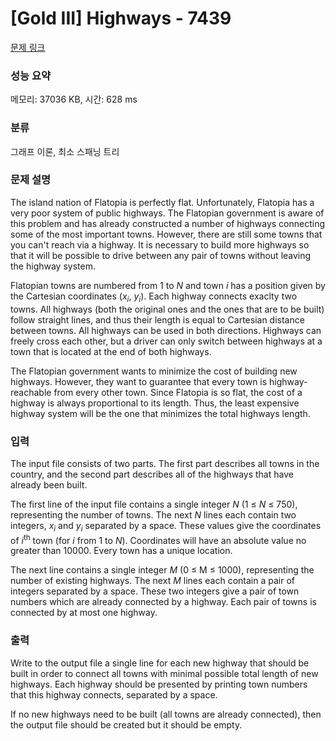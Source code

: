 # [Gold III] Highways - 7439 

[문제 링크](https://www.acmicpc.net/problem/7439) 

### 성능 요약

메모리: 37036 KB, 시간: 628 ms

### 분류

그래프 이론, 최소 스패닝 트리

### 문제 설명

<p>The island nation of Flatopia is perfectly flat. Unfortunately, Flatopia has a very poor system of public highways. The Flatopian government is aware of this problem and has already constructed a number of highways connecting some of the most important towns. However, there are still some towns that you can't reach via a highway. It is necessary to build more highways so that it will be possible to drive between any pair of towns without leaving the highway system.</p>

<p>Flatopian towns are numbered from 1 to <em>N</em> and town <em>i</em> has a position given by the Cartesian coordinates (<em>x<sub>i</sub></em>, <em>y<sub>i</sub></em>). Each highway connects exaclty two towns. All highways (both the original ones and the ones that are to be built) follow straight lines, and thus their length is equal to Cartesian distance between towns. All highways can be used in both directions. Highways can freely cross each other, but a driver can only switch between highways at a town that is located at the end of both highways.</p>

<p>The Flatopian government wants to minimize the cost of building new highways. However, they want to guarantee that every town is highway-reachable from every other town. Since Flatopia is so flat, the cost of a highway is always proportional to its length. Thus, the least expensive highway system will be the one that minimizes the total highways length.</p>

### 입력 

 <p>The input file consists of two parts. The first part describes all towns in the country, and the second part describes all of the highways that have already been built.</p>

<p>The first line of the input file contains a single integer <em>N</em> (1 ≤ <em>N</em> ≤ 750), representing the number of towns. The next <em>N</em> lines each contain two integers, <em>x<sub>i</sub></em> and <em>y<sub>i</sub></em> separated by a space. These values give the coordinates of <em>i</em><sup>th</sup> town (for <em>i</em> from 1 to <em>N</em>). Coordinates will have an absolute value no greater than 10000. Every town has a unique location.</p>

<p>The next line contains a single integer <em>M</em> (0 ≤ M ≤ 1000), representing the number of existing highways. The next <em>M</em> lines each contain a pair of integers separated by a space. These two integers give a pair of town numbers which are already connected by a highway. Each pair of towns is connected by at most one highway.</p>

### 출력 

 <p>Write to the output file a single line for each new highway that should be built in order to connect all towns with minimal possible total length of new highways. Each highway should be presented by printing town numbers that this highway connects, separated by a space.</p>

<p>If no new highways need to be built (all towns are already connected), then the output file should be created but it should be empty.</p>

